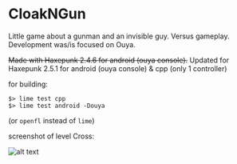 CloakNGun
=========

Little game about a gunman and an invisible guy. Versus gameplay. Development was/is focused on Ouya.


~~Made with Haxepunk 2.4.6 for android (ouya console).~~
Updated for Haxepunk 2.5.1 for android (ouya console) & cpp (only 1 controller)

for building:
```
$> lime test cpp
$> lime test android -Douya
```
(or ```openfl``` instead of ```lime```)

screenshot of level Cross:

![alt text](https://raw.github.com/Nananas/CloakNGun/master/Cross_ver2.png "Screenshot of Cross")
